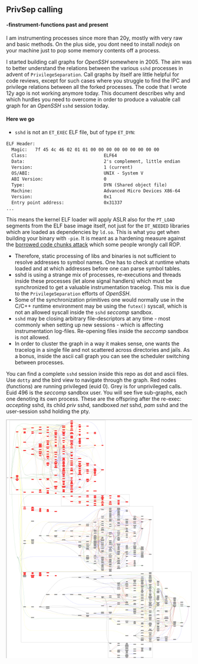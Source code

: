 ##                                PrivSep calling

####                 -finstrument-functions past and present      

I am instrumenting processes since more than 20y, mostly with very raw and basic
methods. On the plus side, you dont need to install *nodejs* on your machine
just to pop some memory contents off a process. 

I started building call graphs for *OpenSSH* somewhere in 2005. The aim was to
better understand the relations between the various `sshd` processes in advent
of `PrivilegeSeparation`. Call graphs by itself are little helpful for code reviews,
except for such cases where you struggle to find the IPC and privilege relations between
all the forked processes. The code that I wrote 12y ago is not working anymore today.
This document describes why and which hurdles you need to overcome in order to
produce a valuable call graph for an *OpenSSH* `sshd` session today.

#### Here we go

* `sshd` is not an `ET_EXEC` ELF file, but of type `ET_DYN`:

```
ELF Header:
  Magic:   7f 45 4c 46 02 01 01 00 00 00 00 00 00 00 00 00 
  Class:                             ELF64
  Data:                              2's complement, little endian
  Version:                           1 (current)
  OS/ABI:                            UNIX - System V
  ABI Version:                       0
  Type:                              DYN (Shared object file)
  Machine:                           Advanced Micro Devices X86-64
  Version:                           0x1
  Entry point address:               0x31337
...
```
  This means the kernel ELF loader will apply ASLR also for the `PT_LOAD`
  segments from the ELF base image itself, not just for the `DT_NEEDED` libraries which
  are loaded as dependencies by `ld.so`.
  This is what you get when building your binary with `-pie`. It is meant as a hardening
  measure against the [borrowed code chunks attack](https://events.ccc.de/congress/2005/fahrplan/attachments/554-Paper_NXx86-64BufferOverflowExploitsAndTheBorrowedNXcodeChunksExploitationTechnique.pdf) which some people wrongly call ROP.

* Therefore, static processing of libs and binaries is not sufficient to resolve addresses to symbol
  names. One has to check at runtime whats loaded and at which addresses before one can parse
  symbol tables.
* sshd is using a strange mix of processes, re-executions and threads inside these processes
  (let alone signal handlers) which must be synchronized to get a valuable
  instrumentation tracelog. This mix is due to the `PrivilegeSeparation` efforts of *OpenSSH*.
* Some of the synchronization primitives one would normally use in the C/C++ runtime environment
  may be using the `futex()` syscall, which is not an allowed syscall inside the `sshd` *seccomp* sandbox.
* `sshd` may be closing arbitrary file-descriptors at any time - most commonly when setting
  up new sessions - which is affecting instrumentation log-files. Re-opening files inside the *seccomp*
  sandbox is not allowed.
* In order to cluster the graph in a way it makes sense, one wants the tracelog in a single
  file and not scattered across directories and jails. As a bonus, inside the ascii call
  graph you can see the scheduler switching between processes.
 
You can find a complete `sshd` session inside this repo as dot and ascii files. Use `dotty` and
the bird view to navigate through the graph. Red nodes (functions) are running privileged (euid 0). Grey
is for unprivileged calls. Euid 496 is the *seccomp* sandbox user. You will see five sub-graphs,
each one denoting its own process. These are the offspring after the re-exec: *accepting* sshd,
its child *priv* sshd, sandboxed *net* sshd, *pam* sshd and the user-session sshd holding the pty.

![openssh-7.4p1-sshd-session.jpg](https://github.com/stealth/call-graphs/blob/master/openssh-7.4p1-sshd-session.jpg)

